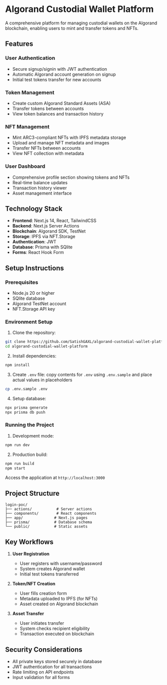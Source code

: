 # Algorand Custodial Wallet Platform

A comprehensive platform for managing custodial wallets on the Algorand blockchain, enabling users to mint and transfer tokens and NFTs.

## Features

### User Authentication
- Secure signup/signin with JWT authentication
- Automatic Algorand account generation on signup
- Initial test tokens transfer for new accounts

### Token Management
- Create custom Algorand Standard Assets (ASA)
- Transfer tokens between accounts
- View token balances and transaction history

### NFT Management
- Mint ARC3-compliant NFTs with IPFS metadata storage
- Upload and manage NFT metadata and images
- Transfer NFTs between accounts
- View NFT collection with metadata

### User Dashboard
- Comprehensive profile section showing tokens and NFTs
- Real-time balance updates
- Transaction history viewer
- Asset management interface

## Technology Stack

- **Frontend**: Next.js 14, React, TailwindCSS
- **Backend**: Next.js Server Actions
- **Blockchain**: Algorand SDK, TestNet
- **Storage**: IPFS via NFT.Storage
- **Authentication**: JWT
- **Database**: Prisma with SQlite
- **Forms**: React Hook Form

## Setup Instructions

### Prerequisites
- Node.js 20 or higher
- SQlite database
- Algorand TestNet account
- NFT.Storage API key

### Environment Setup
1. Clone the repository:
```bash
git clone https://github.com/SatishGAXL/algorand-custodial-wallet-platform.git
cd algorand-custodial-wallet-platform
```

2. Install dependencies:
```bash
npm install
```

3. Create `.env` file:
copy contents for `.env` using `.env.sample` and place actual values in placeholders
```bash
cp .env.sample .env
```

4. Setup database:
```bash
npx prisma generate
npx prisma db push
```

### Running the Project

1. Development mode:
```bash
npm run dev
```

2. Production build:
```bash
npm run build
npm start
```

Access the application at `http://localhost:3000`

## Project Structure

```
login-poc/
├── actions/           # Server actions
├── components/        # React components
├── app/              # Next.js pages
├── prisma/           # Database schema
└── public/           # Static assets
```

## Key Workflows

1. **User Registration**
   - User registers with username/password
   - System creates Algorand wallet
   - Initial test tokens transferred



2. **Token/NFT Creation**
   - User fills creation form
   - Metadata uploaded to IPFS (for NFTs)
   - Asset created on Algorand blockchain

3. **Asset Transfer**
   - User initiates transfer
   - System checks recipient eligibility
   - Transaction executed on blockchain

## Security Considerations

- All private keys stored securely in database
- JWT authentication for all transactions
- Rate limiting on API endpoints
- Input validation for all forms
